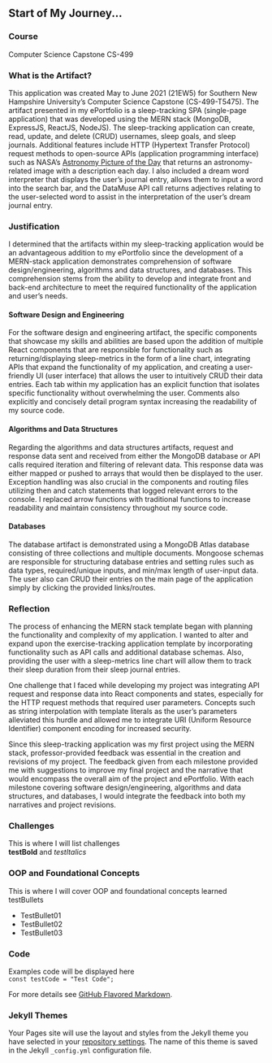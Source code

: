 ## Start of My Journey...

### Course
Computer Science Capstone CS-499

### What is the Artifact?
This application was created May to June 2021 (21EW5) for Southern New Hampshire University’s Computer Science Capstone (CS-499-T5475). The artifact presented in my ePortfolio is a sleep-tracking SPA (single-page application) that was developed using the MERN stack (MongoDB, ExpressJS, ReactJS, NodeJS). The sleep-tracking application can create, read, update, and delete (CRUD) usernames, sleep goals, and sleep journals. Additional features include HTTP (Hypertext Transfer Protocol) request methods to open-source APIs (application programming interface) such as NASA’s [Astronomy Picture of the Day](https://apod.nasa.gov/apod/astropix.html) that returns an astronomy-related image with a description each day. I also included a dream word interpreter that displays the user’s journal entry, allows them to input a word into the search bar, and the DataMuse API call returns adjectives relating to the user-selected word to assist in the interpretation of the user’s dream journal entry. 

### Justification
I determined that the artifacts within my sleep-tracking application would be an advantageous addition to my ePortfolio since the development of a MERN-stack application demonstrates comprehension of software design/engineering, algorithms and data structures, and databases. This comprehension stems from the ability to develop and integrate front and back-end architecture to meet the required functionality of the application and user’s needs. 
#### Software Design and Engineering
For the software design and engineering artifact, the specific components that showcase my skills and abilities are based upon the addition of multiple React components that are responsible for functionality such as returning/displaying sleep-metrics in the form of a line chart, integrating APIs that expand the functionality of my application, and creating a user-friendly UI (user interface) that allows the user to intuitively CRUD their data entries. Each tab within my application has an explicit function that isolates specific functionality without overwhelming the user. Comments also explicitly and concisely detail program syntax increasing the readability of my source code.
#### Algorithms and Data Structures
Regarding the algorithms and data structures artifacts, request and response data sent and received from either the MongoDB database or API calls required iteration and filtering of relevant data. This response data was either mapped or pushed to arrays that would then be displayed to the user. Exception handling was also crucial in the components and routing files utilizing then and catch statements that logged relevant errors to the console. I replaced arrow functions with traditional functions to increase readability and maintain consistency throughout my source code.
#### Databases
The database artifact is demonstrated using a MongoDB Atlas database consisting of three collections and multiple documents. Mongoose schemas are responsible for structuring database entries and setting rules such as data types, required/unique inputs, and min/max length of user-input data. The user also can CRUD their entries on the main page of the application simply by clicking the provided links/routes.



### Reflection
<p>The process of enhancing the MERN stack template began with planning the functionality and complexity of my application. I wanted to alter and expand upon the exercise-tracking application template by incorporating functionality such as API calls and additional database schemas. Also, providing the user with a sleep-metrics line chart will allow them to track their sleep duration from their sleep journal entries.</p>

<p>One challenge that I faced while developing my project was integrating API request and response data into React components and states, especially for the HTTP request methods that required user parameters. Concepts such as string interpolation with template literals as the user’s parameters alleviated this hurdle and allowed me to integrate URI (Uniform Resource Identifier) component encoding for increased security.</p>

<p>Since this sleep-tracking application was my first project using the MERN stack, professor-provided feedback was essential in the creation and revisions of my project. The feedback given from each milestone provided me with suggestions to improve my final project and the narrative that would encompass the overall aim of the project and ePortfolio. With each milestone covering software design/engineering, algorithms and data structures, and databases, I would integrate the feedback into both my narratives and project revisions.</p>

### Challenges
This is where I will list challenges  
**testBold** and _testItalics_

### OOP and Foundational Concepts
This is where I will cover OOP and foundational concepts learned  
testBullets  
- TestBullet01
- TestBullet02
- TestBullet03

### Code
Examples code will be displayed here  
`const testCode = "Test Code";`


For more details see [GitHub Flavored Markdown](https://guides.github.com/features/mastering-markdown/).

### Jekyll Themes

Your Pages site will use the layout and styles from the Jekyll theme you have selected in your [repository settings](https://github.com/RWorker321/RWorker/settings/pages). The name of this theme is saved in the Jekyll `_config.yml` configuration file.

